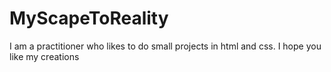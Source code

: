# MyScapeToReality
I am a practitioner who likes to do small projects in html and css. I hope you like my creations
